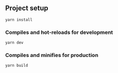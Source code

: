 ## Project setup
```
yarn install
```

### Compiles and hot-reloads for development
```
yarn dev
```

### Compiles and minifies for production
```
yarn build
```

